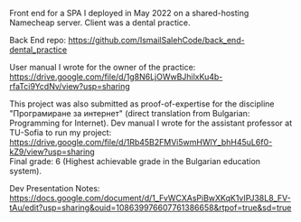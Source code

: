 Front end for a SPA I deployed in May 2022 on a shared-hosting Namecheap server. Client was a dental practice.

Back End repo: https://github.com/IsmailSalehCode/back_end-dental_practice

User manual I wrote for the owner of the practice: https://drive.google.com/file/d/1g8N6LjOWwBJhilxKu4b-rfaTci9YcdNv/view?usp=sharing

This project was also submitted as proof-of-expertise for the discipline "Програмиране за интернет" (direct translation from Bulgarian: Programming for Internet). Dev manual I wrote for the assistant professor at TU-Sofia to run my project: https://drive.google.com/file/d/1Rb45B2FMVi5wmHWlY_bhH45uL6f0-kZ9/view?usp=sharing <br>
Final grade: 6 (Highest achievable grade in the Bulgarian education system).

Dev Presentation Notes: https://docs.google.com/document/d/1_FvWCXAsPiBwXKqK1vIPJ38L8_FV-tAu/edit?usp=sharing&ouid=108639976607761386658&rtpof=true&sd=true
